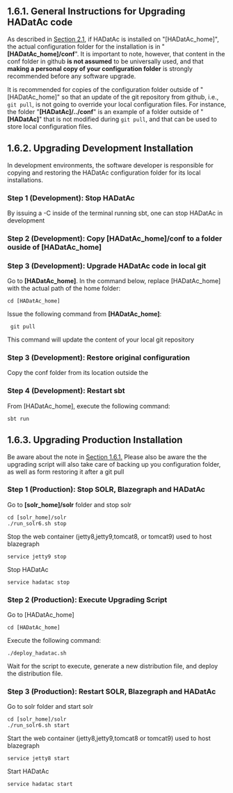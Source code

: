 ## 1.6.1. General Instructions for Upgrading HADatAc code

As described in [Section 2.1](https://github.com/paulopinheiro1234/hadatac/wiki/2.1.-Software-Configuration), if HADatAc is installed on "[HADatAc_home]", the actual configuration folder for the installation is in "__[HADatAc_home]/conf__". It is important to note, however, that content in the conf folder in github __is not assumed__ to be universally used, and that __making a personal copy of your configuration folder__ is strongly recommended before any software upgrade. 

It is recommended for copies of the configuration folder outside of "[HADatAc_home]" so that an update of the git repository from github, i.e., `git pull`, is not going to override your local configuration files. For instance, the folder "__[HADatAc]/../conf__" is an example of a folder outside of "__[HADatAc]__" that is not modified during `git pull`, and that can be used to store local configuration files.

## 1.6.2. Upgrading Development Installation

In development environments, the software developer is responsible for copying and restoring the HADatAc configuration folder for its local installations. 

### Step 1 (Development): Stop HADatAc 

By issuing a <CTLR>-C inside of the terminal running sbt, one can stop HADatAc in development

### Step 2 (Development): Copy __[HADatAc_home]/conf__ to a folder ouside of __[HADatAc_home]__ 

### Step 3 (Development): Upgrade HADatAc code in local git

Go to __[HADatAc_home]__. In the command below, replace [HADatAc_home] with the actual path of the home folder:

    cd [HADatAc_home]

Issue the following command from __[HADatAc_home]__:

     git pull

This command will update the content of your local git repository
 
### Step 3 (Development): Restore original configuration

Copy the conf folder from its location outside the 

### Step 4 (Development): Restart sbt

From [HADatAc_home], execute the following command:

    sbt run

## 1.6.3. Upgrading Production Installation

Be aware about the note in [Section 1.6.1.](https://github.com/paulopinheiro1234/hadatac/wiki/1.6.-Upgrading#161-general-instructions-for-upgrading-hadatac-code) Please also be aware the the upgrading script will also take care of backing up you configuration folder, as well as form restoring it after a git pull
 
### Step 1 (Production): Stop SOLR, Blazegraph and HADatAc

Go to __[solr_home]/solr__ folder and stop solr

    cd [solr_home]/solr
    ./run_solr6.sh stop

Stop the web container (jetty8,jetty9,tomcat8, or tomcat9) used to host blazegraph

    service jetty9 stop

Stop HADatAc 

    service hadatac stop

### Step 2 (Production): Execute Upgrading Script

Go to [HADatAc_home]

    cd [HADatAc_home]

Execute the following command:
    
    ./deploy_hadatac.sh

Wait for the script to execute, generate a new distribution file, and deploy the distribution file.

### Step 3 (Production): Restart SOLR, Blazegraph and HADatAc

Go to solr folder and start solr

    cd [solr_home]/solr
    ./run_solr6.sh start

Start the web container (jetty8,jetty9,tomcat8 or tomcat9) used to host blazegraph

    service jetty8 start

Start HADatAc 

    service hadatac start

